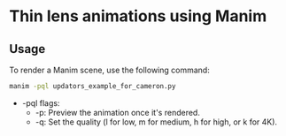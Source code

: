 # Thin lens animations using Manim

## Usage

To render a Manim scene, use the following command:

```bash
manim -pql updators_example_for_cameron.py
```

* -pql flags:
  * -p: Preview the animation once it's rendered.
  * -q: Set the quality (l for low, m for medium, h for high, or k for 4K).
